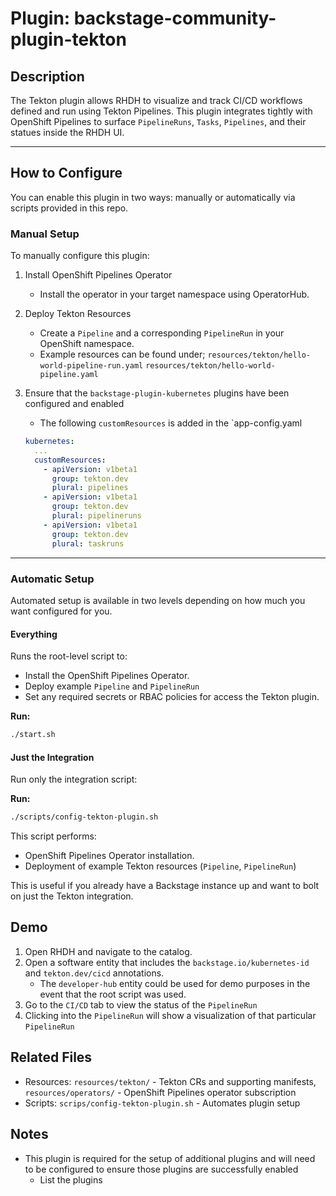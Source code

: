 # Plugin: backstage-community-plugin-tekton

## Description

The Tekton plugin allows RHDH to visualize and track CI/CD workflows defined and run using Tekton Pipelines. This plugin integrates tightly with OpenShift Pipelines to surface `PipelineRuns`, `Tasks`, `Pipelines`, and their statues inside the RHDH UI.

---

## How to Configure

You can enable this plugin in two ways: manually or automatically via scripts provided in this repo.

### Manual Setup

To manually configure this plugin:

1. Install OpenShift Pipelines Operator
   - Install the operator in your target namespace using OperatorHub.
2. Deploy Tekton Resources
   - Create a `Pipeline` and a corresponding `PipelineRun` in your OpenShift namespace.
   - Example resources can be found under;
     `resources/tekton/hello-world-pipeline-run.yaml`
     `resources/tekton/hello-world-pipeline.yaml`
3. Ensure that the `backstage-plugin-kubernetes` plugins have been configured and enabled

   - The following `customResources` is added in the `app-config.yaml

   ```YAML
   kubernetes:
     ...
     customResources:
       - apiVersion: v1beta1
         group: tekton.dev
         plural: pipelines
       - apiVersion: v1beta1
         group: tekton.dev
         plural: pipelineruns
       - apiVersion: v1beta1
         group: tekton.dev
         plural: taskruns
   ```

---

### Automatic Setup

Automated setup is available in two levels depending on how much you want configured for you.

#### Everything

Runs the root-level script to:

- Install the OpenShift Pipelines Operator.
- Deploy example `Pipeline` and `PipelineRun`
- Set any required secrets or RBAC policies for access the Tekton plugin.

**Run:**

```bash
./start.sh
```

#### Just the Integration

Run only the integration script:

**Run:**

```bash
./scripts/config-tekton-plugin.sh
```

This script performs:

- OpenShift Pipelines Operator installation.
- Deployment of example Tekton resources (`Pipeline`, `PipelineRun`)

This is useful if you already have a Backstage instance up and want to bolt on just the Tekton integration.

## Demo

1. Open RHDH and navigate to the catalog.
2. Open a software entity that includes the `backstage.io/kubernetes-id` and `tekton.dev/cicd` annotations.
   - The `developer-hub` entity could be used for demo purposes in the event that the root script was used.
3. Go to the `CI/CD` tab to view the status of the `PipelineRun`
4. Clicking into the `PipelineRun` will show a visualization of that particular `PipelineRun`

## Related Files

- Resources: `resources/tekton/` - Tekton CRs and supporting manifests, `resources/operators/` - OpenShift Pipelines operator subscription
- Scripts: `scrips/config-tekton-plugin.sh` - Automates plugin setup

## Notes

- This plugin is required for the setup of additional plugins and will need to be configured to ensure those plugins are successfully enabled
  - List the plugins
